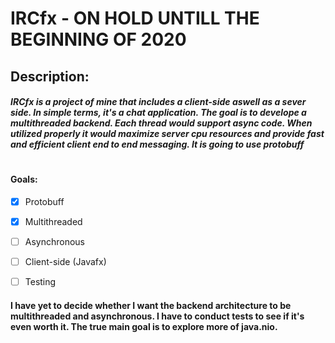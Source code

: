 # IRCfx - ON HOLD UNTILL THE BEGINNING OF 2020 #
## Description: ##
##### IRCfx is a project of mine that includes a client-side aswell as a sever side. In simple terms, it's a chat application. The goal is to develope a multithreaded backend. Each thread would support async code. When utilized properly it would maximize server cpu resources and provide fast and efficient client end to end messaging. It is going to use protobuff
#
#### Goals: 
- [x] Protobuff
- [x] Multithreaded
- [ ] Asynchronous
- [ ] Client-side (Javafx)
- [ ] Testing


#### I have yet to decide whether I want the backend architecture to be multithreaded and asynchronous. I have to conduct tests to see if it's even worth it. The true main goal is to explore more of java.nio.

